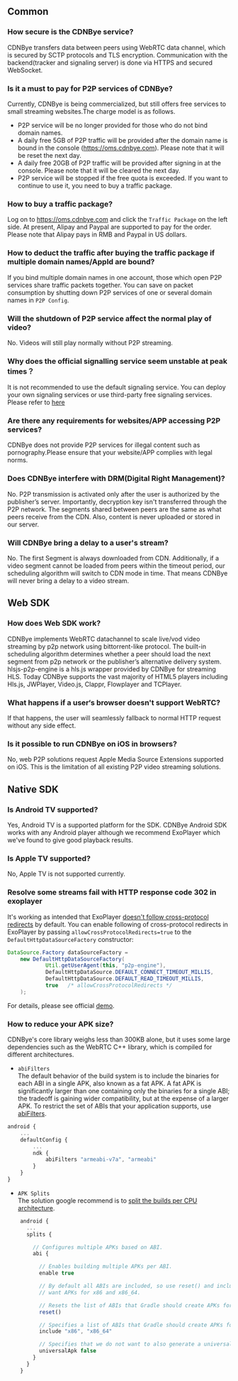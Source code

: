 
## Common
### How secure is the CDNBye service?
CDNBye transfers data between peers using WebRTC data channel, 
which is secured by SCTP protocols and TLS encryption. Communication 
with the backend(tracker and signaling server) is done via HTTPS and 
secured WebSocket.

### Is it a must to pay for P2P services of CDNBye?
Currently, CDNBye is being commercialized, but still offers free services to small streaming websites.The charge model is as follows.
- P2P service will be no longer provided for those who do not bind domain names.
- A daily free 5GB of P2P traffic will be provided after the domain name is bound in the console (https://oms.cdnbye.com). Please note that it will be reset the next day.
- A daily free 20GB of P2P traffic will be provided after signing in at the console. Please note that it will be cleared the next day.
- P2P service will be stopped if the free quota is exceeded. If you want to continue to use it, you need to buy a traffic package.

### How to buy a traffic package?
Log on to https://oms.cdnbye.com and click the `Traffic Package` on the left side. At present, Alipay and Paypal are supported to pay for the order. Please note that Alipay pays in RMB and Paypal in US dollars.

### How to deduct the traffic after buying the traffic package if multiple domain names/AppId are bound?
If you bind multiple domain names in one account, those which open P2P services share traffic packets together. You can save on packet consumption by shutting down P2P services of one or several domain names in `P2P Config`.

### Will the shutdown of P2P service affect the normal play of video?
No. Videos will still play normally without P2P streaming.

### Why does the official signalling service seem unstable at peak times？ 
It is not recommended to use the default signaling service. You can deploy your own signaling services or use third-party free signaling services. Please refer to [here](/en/signaling.md)

### Are there any requirements for websites/APP accessing P2P services? 
CDNBye does not provide P2P services for illegal content such as pornography.Please ensure that your website/APP complies with legal norms.

### Does CDNBye interfere with DRM(Digital Right Management)?
No. P2P transmission is activated only after the user is authorized 
by the publisher’s server. Importantly, decryption key isn't transferred 
through the P2P network. The segments shared between peers are the same as 
what peers receive from the CDN. Also, content is never uploaded or stored 
 in our server.
 
### Will CDNBye bring a delay to a user's stream?
No. The first Segment is always downloaded from CDN. Additionally, 
if a video segment cannot be loaded from peers within the timeout period, 
our scheduling algorithm will switch to CDN mode in time. That means CDNBye
will never bring a delay to a video stream.

## Web SDK
### How does Web SDK work?
CDNBye implements WebRTC datachannel to scale live/vod video streaming 
by p2p network using bittorrent-like protocol. The built-in 
scheduling algorithm determines whether a peer should load the next 
segment from p2p network or the publisher’s alternative delivery system.
hlsjs-p2p-engine is a hls.js wrapper provided by CDNBye for streaming HLS. 
Today CDNBye supports the vast majority of HTML5 players including Hls.js, 
JWPlayer, Video.js, Clappr, Flowplayer and TCPlayer.

### What happens if a user‘s browser doesn't support WebRTC?
If that happens, the user will seamlessly fallback to normal HTTP request 
without any side effect.

### Is it possible to run CDNBye on iOS in browsers?
No, web P2P solutions request Apple Media Source Extensions supported on iOS. This is the limitation of all existing P2P video streaming solutions.

## Native SDK
### Is Android TV supported?
Yes, Android TV is a supported platform for the SDK. CDNBye Android SDK works with any Android player although we recommend ExoPlayer which we've found to give good playback results.

### Is Apple TV supported?
No, Apple TV is not supported currently.

### Resolve some streams fail with HTTP response code 302 in exoplayer
It's working as intended that ExoPlayer [doesn't follow cross-protocol redirects]((https://github.com/google/ExoPlayer/issues/1190)) by default. You can enable following of cross-protocol redirects in ExoPlayer by passing `allowCrossProtocolRedirects=true` to the `DefaultHttpDataSourceFactory` constructor:
```java
DataSource.Factory dataSourceFactory =
    new DefaultHttpDataSourceFactory(
            Util.getUserAgent(this, "p2p-engine"),
            DefaultHttpDataSource.DEFAULT_CONNECT_TIMEOUT_MILLIS,
            DefaultHttpDataSource.DEFAULT_READ_TIMEOUT_MILLIS,
            true   /* allowCrossProtocolRedirects */
    );
```
For details, please see official [demo](https://github.com/cdnbye/android-p2p-engine).

### How to reduce your APK size?
CDNBye's core library weighs less than 300KB alone, but it uses some large dependencies such as the WebRTC C++ library, which is compiled for different architectures.
- `abiFilters` 
<br>The default behavior of the build system is to include the binaries for each ABI in a single APK, also known as a fat APK. A fat APK is significantly larger than one containing only the binaries for a single ABI; the tradeoff is gaining wider compatibility, but at the expense of a larger APK. To restrict the set of ABIs that your application supports, use [abiFilters](https://developer.android.com/ndk/guides/abis). 
```javascript
android {
    ...
    defaultConfig {
        ...
        ndk {
            abiFilters "armeabi-v7a", "armeabi"
        }
    }
}
```
- `APK Splits`
<br>The solution google recommend is to [split the builds per CPU architecture](https://developer.android.com/studio/build/configure-apk-splits#configure-abi-split).
```javascript
    android {
      ...
      splits {

        // Configures multiple APKs based on ABI.
        abi {

          // Enables building multiple APKs per ABI.
          enable true

          // By default all ABIs are included, so use reset() and include to specify that we only
          // want APKs for x86 and x86_64.

          // Resets the list of ABIs that Gradle should create APKs for to none.
          reset()

          // Specifies a list of ABIs that Gradle should create APKs for.
          include "x86", "x86_64"

          // Specifies that we do not want to also generate a universal APK that includes all ABIs.
          universalApk false
        }
      }
    }
```
